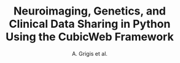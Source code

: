 ---
author: A. Grigis et al.
title: Neuroimaging, Genetics, and Clinical Data Sharing in Python Using the CubicWeb Framework
journal: FRONTIERS IN NEUROINFORMATICS
year: 2017
type: article
doi: DOI - 10.3389/fninf.2017.00018
team: yes
---